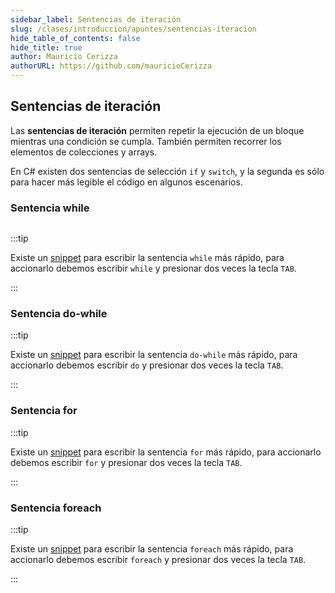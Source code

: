 ```yaml
---
sidebar_label: Sentencias de iteración
slug: /clases/introduccion/apuntes/sentencias-iteracion
hide_table_of_contents: false
hide_title: true
author: Mauricio Cerizza
authorURL: https://github.com/mauricioCerizza
---
```


## Sentencias de iteración
Las **sentencias de iteración** permiten repetir la ejecución de un bloque mientras una condición se cumpla. También permiten recorrer los elementos de colecciones y arrays.

En C# existen dos sentencias de selección `if` y `switch`, y la segunda es sólo para hacer más legible el código en algunos escenarios. 

### Sentencia while
```csharp


```

:::tip

Existe un [snippet](/introduccion/entorno-trabajo.md#snippets) para escribir la sentencia `while` más rápido, para accionarlo debemos escribir `while` y presionar dos veces la tecla `TAB`.

:::
### Sentencia do-while

:::tip

Existe un [snippet](/introduccion/entorno-trabajo.md#snippets) para escribir la sentencia `do-while` más rápido, para accionarlo debemos escribir `do` y presionar dos veces la tecla `TAB`.

:::

### Sentencia for

:::tip

Existe un [snippet](/introduccion/entorno-trabajo.md#snippets) para escribir la sentencia `for` más rápido, para accionarlo debemos escribir `for` y presionar dos veces la tecla `TAB`.

:::

### Sentencia foreach

:::tip

Existe un [snippet](/introduccion/entorno-trabajo.md#snippets) para escribir la sentencia `foreach` más rápido, para accionarlo debemos escribir `foreach` y presionar dos veces la tecla `TAB`.

:::